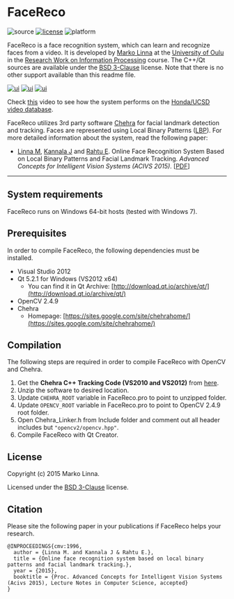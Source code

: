 # FaceReco

![source](https://img.shields.io/badge/source-C++/Qt-green.svg)
[![license](https://img.shields.io/badge/license-BSD-green.svg)](LICENSE)
![platform](https://img.shields.io/badge/platform-windows_64--bit-blue.svg)

FaceReco is a face recognition system, which can learn and recognize faces from a video. It is developed by [Marko Linna](http://www.ee.oulu.fi/~malinna/) at the [University of Oulu](http://www.oulu.fi/english/) in the [Research Work on Information Processing](https://weboodi.oulu.fi/oodi/opintjakstied.jsp?Kieli=6&OpinKohd=121722) course. The C++/Qt sources are available under the [BSD 3-Clause](LICENSE) license. Note that there is no other support available than this readme file.

[![ui](http://www.ee.oulu.fi/~malinna/images/facereco/ui_small.png)](http://www.ee.oulu.fi/~malinna/images/facereco/ui.png)
[![ui](http://www.ee.oulu.fi/~malinna/images/facereco/capture_small.jpg)](http://www.ee.oulu.fi/~malinna/images/facereco/capture.jpg)
[![ui](http://www.ee.oulu.fi/~malinna/images/facereco/track_small.jpg)](http://www.ee.oulu.fi/~malinna/images/facereco/track.jpg)

Check [this](https://www.youtube.com/watch?v=QxhqC-4yHiA) video to see how the system performs on the [Honda/UCSD video database](http://vision.ucsd.edu/~leekc/HondaUCSDVideoDatabase/HondaUCSD.html).

FaceReco utilizes 3rd party software [Chehra](https://sites.google.com/site/chehrahome/) for facial landmark detection and tracking. Faces are represented using Local Binary Patterns ([LBP](http://www.scholarpedia.org/article/Local_Binary_Patterns)). For more detailed information about the system, read the following paper:
* [Linna M](http://www.ee.oulu.fi/~malinna/), [Kannala J](http://www.ee.oulu.fi/~jkannala/) and [Rahtu E](http://www.ee.oulu.fi/~erahtu/). Online Face Recognition System Based on Local Binary Patterns and Facial Landmark Tracking. *Advanced Concepts for Intelligent Vision Systems (ACIVS 2015)*. [[PDF](http://www.ee.oulu.fi/~malinna/papers/Linna-2015-OnlineFaceRecognition.pdf)]
---
## System requirements

FaceReco runs on Windows 64-bit hosts (tested with Windows 7).

## Prerequisites

In order to compile FaceReco, the following dependencies must be installed.
* Visual Studio 2012
* Qt 5.2.1 for Windows (VS2012 x64)
  - You can find it in Qt Archive: [http://download.qt.io/archive/qt/](http://download.qt.io/archive/qt/)
* OpenCV 2.4.9
* Chehra
  - Homepage: [https://sites.google.com/site/chehrahome/](https://sites.google.com/site/chehrahome/)

## Compilation

The following steps are required in order to compile FaceReco with OpenCV and Chehra.

1. Get the **Chehra C++ Tracking Code (VS2010 and VS2012)** from [here](https://sites.google.com/site/chehrahome/).
2. Unzip the software to desired location.
3. Update `CHEHRA_ROOT` variable in FaceReco.pro to point to unzipped folder.
4. Update `OPENCV_ROOT` variable in FaceReco.pro to point to OpenCV 2.4.9 root folder.
5. Open Chehra_Linker.h from Include folder and comment out all header includes but `"opencv2/opencv.hpp"`.
6. Compile FaceReco with Qt Creator.

## License

Copyright (c) 2015 Marko Linna.

Licensed under the [BSD 3-Clause](LICENSE) license.

## Citation

Please site the following paper in your publications if FaceReco helps your research.

	@INPROCEEDINGS{cmv:1996,
  	  author = {Linna M. and Kannala J & Rahtu E.},
	  title = {Online face recognition system based on local binary patterns and facial landmark tracking.},
	  year = {2015},
	  booktitle = {Proc. Advanced Concepts for Intelligent Vision Systems (Acivs 2015), Lecture Notes in Computer Science, accepted}
 	}